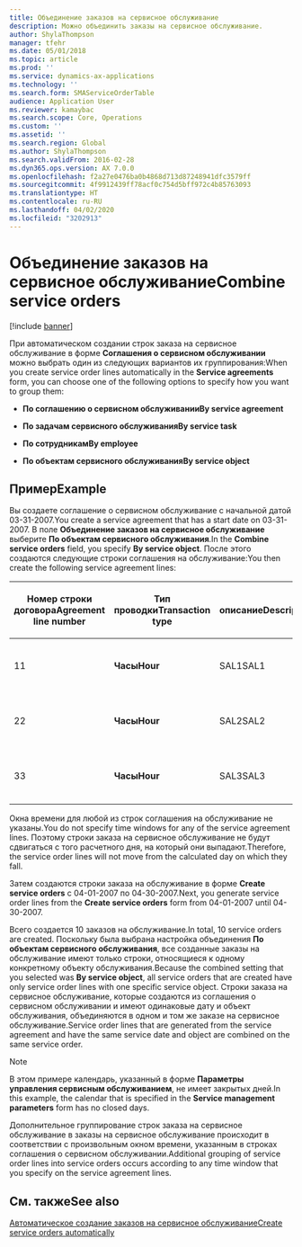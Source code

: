 ```yaml
---
title: Объединение заказов на сервисное обслуживание
description: Можно объединить заказы на сервисное обслуживание.
author: ShylaThompson
manager: tfehr
ms.date: 05/01/2018
ms.topic: article
ms.prod: ''
ms.service: dynamics-ax-applications
ms.technology: ''
ms.search.form: SMAServiceOrderTable
audience: Application User
ms.reviewer: kamaybac
ms.search.scope: Core, Operations
ms.custom: ''
ms.assetid: ''
ms.search.region: Global
ms.author: ShylaThompson
ms.search.validFrom: 2016-02-28
ms.dyn365.ops.version: AX 7.0.0
ms.openlocfilehash: f2a27e0476ba0b4868d713d87248941dfc3579ff
ms.sourcegitcommit: 4f9912439ff78acf0c754d5bff972c4b85763093
ms.translationtype: HT
ms.contentlocale: ru-RU
ms.lasthandoff: 04/02/2020
ms.locfileid: "3202913"
---
```

# <a name="combine-service-orders"></a><span data-ttu-id="162a8-103">Объединение заказов на сервисное обслуживание</span><span class="sxs-lookup"><span data-stu-id="162a8-103">Combine service orders</span></span>   

[!include [banner](../includes/banner.md)]


<span data-ttu-id="162a8-104">При автоматическом создании строк заказа на сервисное обслуживание в форме **Соглашения о сервисном обслуживании** можно выбрать один из следующих вариантов их группирования:</span><span class="sxs-lookup"><span data-stu-id="162a8-104">When you create service order lines automatically in the **Service agreements** form, you can choose one of the following options to specify how you want to group them:</span></span>

  - <span data-ttu-id="162a8-105">**По соглашению о сервисном обслуживании**</span><span class="sxs-lookup"><span data-stu-id="162a8-105">**By service agreement**</span></span>

  - <span data-ttu-id="162a8-106">**По задачам сервисного обслуживания**</span><span class="sxs-lookup"><span data-stu-id="162a8-106">**By service task**</span></span>

  - <span data-ttu-id="162a8-107">**По сотрудникам**</span><span class="sxs-lookup"><span data-stu-id="162a8-107">**By employee**</span></span>

  - <span data-ttu-id="162a8-108">**По объектам сервисного обслуживания**</span><span class="sxs-lookup"><span data-stu-id="162a8-108">**By service object**</span></span>

## <a name="example"></a><span data-ttu-id="162a8-109">Пример</span><span class="sxs-lookup"><span data-stu-id="162a8-109">Example</span></span>

<span data-ttu-id="162a8-110">Вы создаете соглашение о сервисном обслуживание с начальной датой 03-31-2007.</span><span class="sxs-lookup"><span data-stu-id="162a8-110">You create a service agreement that has a start date on 03-31-2007.</span></span> <span data-ttu-id="162a8-111">В поле **Объединение заказов на сервисное обслуживание** выберите **По объектам сервисного обслуживания**.</span><span class="sxs-lookup"><span data-stu-id="162a8-111">In the **Combine service orders** field, you specify **By service object**.</span></span> <span data-ttu-id="162a8-112">После этого создаются следующие строки соглашения на обслуживание:</span><span class="sxs-lookup"><span data-stu-id="162a8-112">You then create the following service agreement lines:</span></span>

<table style="width:100%;">
<colgroup>
<col style="width: 16%" />
<col style="width: 16%" />
<col style="width: 16%" />
<col style="width: 16%" />
<col style="width: 16%" />
<col style="width: 16%" />
</colgroup>
<thead>
<tr class="header">
<th><p><span data-ttu-id="162a8-113">Номер строки договора</span><span class="sxs-lookup"><span data-stu-id="162a8-113">Agreement line number</span></span></p></th>
<th><p><span data-ttu-id="162a8-114">Тип проводки</span><span class="sxs-lookup"><span data-stu-id="162a8-114">Transaction type</span></span></p></th>
<th><p><span data-ttu-id="162a8-115">описание</span><span class="sxs-lookup"><span data-stu-id="162a8-115">Description</span></span></p></th>
<th><p><span data-ttu-id="162a8-116">Интервал</span><span class="sxs-lookup"><span data-stu-id="162a8-116">Interval</span></span></p></th>
<th><p><span data-ttu-id="162a8-117">Объект сервисного обслуживания</span><span class="sxs-lookup"><span data-stu-id="162a8-117">Service object</span></span></p></th>
<th><p><span data-ttu-id="162a8-118">Начальная дата</span><span class="sxs-lookup"><span data-stu-id="162a8-118">Start date</span></span></p></th>
</tr>
</thead>
<tbody>
<tr class="odd">
<td><p><span data-ttu-id="162a8-119">1</span><span class="sxs-lookup"><span data-stu-id="162a8-119">1</span></span></p></td>
<td><p><span data-ttu-id="162a8-120"><strong>Часы</strong></span><span class="sxs-lookup"><span data-stu-id="162a8-120"><strong>Hour</strong></span></span></p></td>
<td><p><span data-ttu-id="162a8-121">SAL1</span><span class="sxs-lookup"><span data-stu-id="162a8-121">SAL1</span></span></p></td>
<td><p><span data-ttu-id="162a8-122">Еженедельно</span><span class="sxs-lookup"><span data-stu-id="162a8-122">Weekly</span></span></p></td>
<td><p><span data-ttu-id="162a8-123">X-1</span><span class="sxs-lookup"><span data-stu-id="162a8-123">X-1</span></span></p></td>
<td><p><span data-ttu-id="162a8-124">04-01-2007</span><span class="sxs-lookup"><span data-stu-id="162a8-124">04-01-2007</span></span></p></td>
</tr>
<tr class="even">
<td><p><span data-ttu-id="162a8-125">2</span><span class="sxs-lookup"><span data-stu-id="162a8-125">2</span></span></p></td>
<td><p><span data-ttu-id="162a8-126"><strong>Часы</strong></span><span class="sxs-lookup"><span data-stu-id="162a8-126"><strong>Hour</strong></span></span></p></td>
<td><p><span data-ttu-id="162a8-127">SAL2</span><span class="sxs-lookup"><span data-stu-id="162a8-127">SAL2</span></span></p></td>
<td><p><span data-ttu-id="162a8-128">Один раз в две недели</span><span class="sxs-lookup"><span data-stu-id="162a8-128">Biweekly</span></span></p></td>
<td><p><span data-ttu-id="162a8-129">X-2</span><span class="sxs-lookup"><span data-stu-id="162a8-129">X-2</span></span></p></td>
<td><p><span data-ttu-id="162a8-130">04-01-2007</span><span class="sxs-lookup"><span data-stu-id="162a8-130">04-01-2007</span></span></p></td>
</tr>
<tr class="odd">
<td><p><span data-ttu-id="162a8-131">3</span><span class="sxs-lookup"><span data-stu-id="162a8-131">3</span></span></p></td>
<td><p><span data-ttu-id="162a8-132"><strong>Часы</strong></span><span class="sxs-lookup"><span data-stu-id="162a8-132"><strong>Hour</strong></span></span></p></td>
<td><p><span data-ttu-id="162a8-133">SAL3</span><span class="sxs-lookup"><span data-stu-id="162a8-133">SAL3</span></span></p></td>
<td><p><span data-ttu-id="162a8-134">Еженедельно</span><span class="sxs-lookup"><span data-stu-id="162a8-134">Weekly</span></span></p></td>
<td><p><span data-ttu-id="162a8-135">X-2</span><span class="sxs-lookup"><span data-stu-id="162a8-135">X-2</span></span></p></td>
<td><p><span data-ttu-id="162a8-136">04-01-2007</span><span class="sxs-lookup"><span data-stu-id="162a8-136">04-01-2007</span></span></p></td>
</tr>
</tbody>
</table>


<span data-ttu-id="162a8-137">Окна времени для любой из строк соглашения на обслуживание не указаны.</span><span class="sxs-lookup"><span data-stu-id="162a8-137">You do not specify time windows for any of the service agreement lines.</span></span> <span data-ttu-id="162a8-138">Поэтому строки заказа на сервисное обслуживание не будут сдвигаться с того расчетного дня, на который они выпадают.</span><span class="sxs-lookup"><span data-stu-id="162a8-138">Therefore, the service order lines will not move from the calculated day on which they fall.</span></span>

<span data-ttu-id="162a8-139">Затем создаются строки заказа на обслуживание в форме **Create service orders** с 04-01-2007 по 04-30-2007.</span><span class="sxs-lookup"><span data-stu-id="162a8-139">Next, you generate service order lines from the **Create service orders** form from 04-01-2007 until 04-30-2007.</span></span>

<span data-ttu-id="162a8-140">Всего создается 10 заказов на обслуживание.</span><span class="sxs-lookup"><span data-stu-id="162a8-140">In total, 10 service orders are created.</span></span> <span data-ttu-id="162a8-141">Поскольку была выбрана настройка объединения **По объектам сервисного обслуживания**, все созданные заказы на обслуживание имеют только строки, относящиеся к одному конкретному объекту обслуживания.</span><span class="sxs-lookup"><span data-stu-id="162a8-141">Because the combined setting that you selected was **By service object**, all service orders that are created have only service order lines with one specific service object.</span></span> <span data-ttu-id="162a8-142">Строки заказа на сервисное обслуживание, которые создаются из соглашения о сервисном обслуживании и имеют одинаковые дату и объект обслуживания, объединяются в одном и том же заказе на сервисное обслуживание.</span><span class="sxs-lookup"><span data-stu-id="162a8-142">Service order lines that are generated from the service agreement and have the same service date and object are combined on the same service order.</span></span>


> [!NOTE]
> <P><span data-ttu-id="162a8-143">В этом примере календарь, указанный в форме <STRONG>Параметры управления сервисным обслуживанием</STRONG>, не имеет закрытых дней.</span><span class="sxs-lookup"><span data-stu-id="162a8-143">In this example, the calendar that is specified in the <STRONG>Service management parameters</STRONG> form has no closed days.</span></span></P>



<span data-ttu-id="162a8-144">Дополнительное группирование строк заказа на сервисное обслуживание в заказы на сервисное обслуживание происходит в соответствии с произвольным окном времени, указанным в строках соглашения о сервисном обслуживании.</span><span class="sxs-lookup"><span data-stu-id="162a8-144">Additional grouping of service order lines into service orders occurs according to any time window that you specify on the service agreement lines.</span></span>

## <a name="see-also"></a><span data-ttu-id="162a8-145">См. также</span><span class="sxs-lookup"><span data-stu-id="162a8-145">See also</span></span>

[<span data-ttu-id="162a8-146">Автоматическое создание заказов на сервисное обслуживание</span><span class="sxs-lookup"><span data-stu-id="162a8-146">Create service orders automatically</span></span>](create-service-orders-automatically.md)

  


